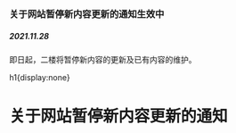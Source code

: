 ### 关于网站暂停新内容更新的通知<Badge type="success">生效中</Badge>
##### 2021.11.28
即日起，二楼将暂停新内容的更新及已有内容的维护。

<v-style>h1{display:none}</v-style>
# 关于网站暂停新内容更新的通知
